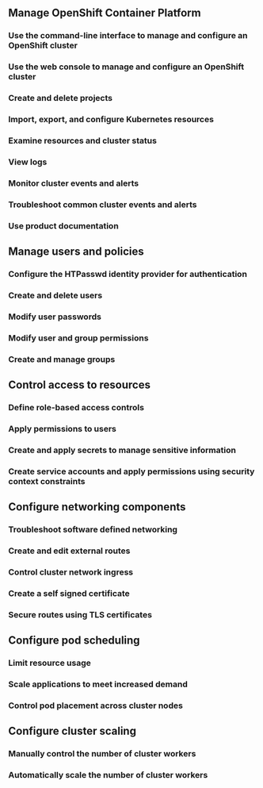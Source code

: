 
## Manage OpenShift Container Platform

### Use the command-line interface to manage and configure an OpenShift cluster

### Use the web console to manage and configure an OpenShift cluster

### Create and delete projects

### Import, export, and configure Kubernetes resources

### Examine resources and cluster status

### View logs

### Monitor cluster events and alerts

### Troubleshoot common cluster events and alerts

### Use product documentation

## Manage users and policies

### Configure the HTPasswd identity provider for authentication

### Create and delete users

### Modify user passwords

### Modify user and group permissions

### Create and manage groups

## Control access to resources

### Define role-based access controls

### Apply permissions to users

### Create and apply secrets to manage sensitive information

### Create service accounts and apply permissions using security context constraints

## Configure networking components

### Troubleshoot software defined networking

### Create and edit external routes

### Control cluster network ingress

### Create a self signed certificate

### Secure routes using TLS certificates
## Configure pod scheduling

### Limit resource usage

### Scale applications to meet increased demand

### Control pod placement across cluster nodes

## Configure cluster scaling

### Manually control the number of cluster workers

### Automatically scale the number of cluster workers